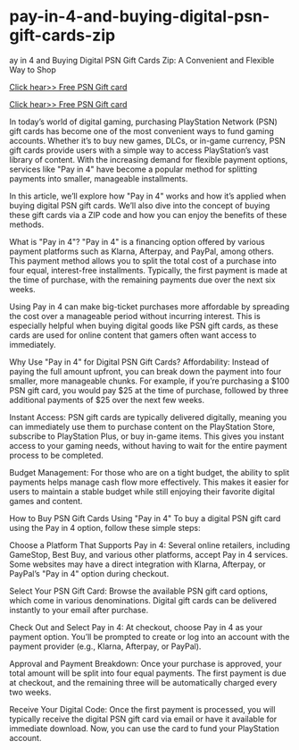 # pay-in-4-and-buying-digital-psn-gift-cards-zip
ay in 4 and Buying Digital PSN Gift Cards Zip: A Convenient and Flexible Way to Shop

[Click hear>> Free PSN Gift card](https://ndoffer.com/pgcg/)

[Click hear>> Free PSN Gift card](https://ndoffer.com/pgcg/)

In today’s world of digital gaming, purchasing PlayStation Network (PSN) gift cards has become one of the most convenient ways to fund gaming accounts. Whether it’s to buy new games, DLCs, or in-game currency, PSN gift cards provide users with a simple way to access PlayStation’s vast library of content. With the increasing demand for flexible payment options, services like "Pay in 4" have become a popular method for splitting payments into smaller, manageable installments.

In this article, we’ll explore how "Pay in 4" works and how it’s applied when buying digital PSN gift cards. We’ll also dive into the concept of buying these gift cards via a ZIP code and how you can enjoy the benefits of these methods.

What is "Pay in 4"?
"Pay in 4" is a financing option offered by various payment platforms such as Klarna, Afterpay, and PayPal, among others. This payment method allows you to split the total cost of a purchase into four equal, interest-free installments. Typically, the first payment is made at the time of purchase, with the remaining payments due over the next six weeks.

Using Pay in 4 can make big-ticket purchases more affordable by spreading the cost over a manageable period without incurring interest. This is especially helpful when buying digital goods like PSN gift cards, as these cards are used for online content that gamers often want access to immediately.

Why Use "Pay in 4" for Digital PSN Gift Cards?
Affordability: Instead of paying the full amount upfront, you can break down the payment into four smaller, more manageable chunks. For example, if you’re purchasing a $100 PSN gift card, you would pay $25 at the time of purchase, followed by three additional payments of $25 over the next few weeks.

Instant Access: PSN gift cards are typically delivered digitally, meaning you can immediately use them to purchase content on the PlayStation Store, subscribe to PlayStation Plus, or buy in-game items. This gives you instant access to your gaming needs, without having to wait for the entire payment process to be completed.

Budget Management: For those who are on a tight budget, the ability to split payments helps manage cash flow more effectively. This makes it easier for users to maintain a stable budget while still enjoying their favorite digital games and content.

How to Buy PSN Gift Cards Using "Pay in 4"
To buy a digital PSN gift card using the Pay in 4 option, follow these simple steps:

Choose a Platform That Supports Pay in 4: Several online retailers, including GameStop, Best Buy, and various other platforms, accept Pay in 4 services. Some websites may have a direct integration with Klarna, Afterpay, or PayPal’s "Pay in 4" option during checkout.

Select Your PSN Gift Card: Browse the available PSN gift card options, which come in various denominations. Digital gift cards can be delivered instantly to your email after purchase.

Check Out and Select Pay in 4: At checkout, choose Pay in 4 as your payment option. You’ll be prompted to create or log into an account with the payment provider (e.g., Klarna, Afterpay, or PayPal).

Approval and Payment Breakdown: Once your purchase is approved, your total amount will be split into four equal payments. The first payment is due at checkout, and the remaining three will be automatically charged every two weeks.

Receive Your Digital Code: Once the first payment is processed, you will typically receive the digital PSN gift card via email or have it available for immediate download. Now, you can use the card to fund your PlayStation account.
